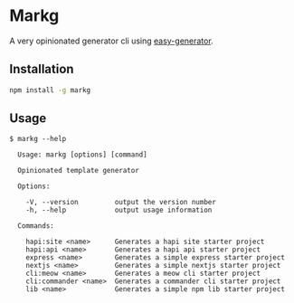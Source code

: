 # Markg

A very opinionated generator cli using [easy-generator](https://github.com/mglagola/easy-generator).

## Installation

```bash
npm install -g markg
```

## Usage

```
$ markg --help

  Usage: markg [options] [command]

  Opinionated template generator

  Options:

    -V, --version         output the version number
    -h, --help            output usage information

  Commands:

    hapi:site <name>      Generates a hapi site starter project
    hapi:api <name>       Generates a hapi api starter project
    express <name>        Generates a simple express starter project
    nextjs <name>         Generates a simple nextjs starter project
    cli:meow <name>       Generates a meow cli starter project
    cli:commander <name>  Generates a commander cli starter project
    lib <name>            Generates a simple npm lib starter project
```
